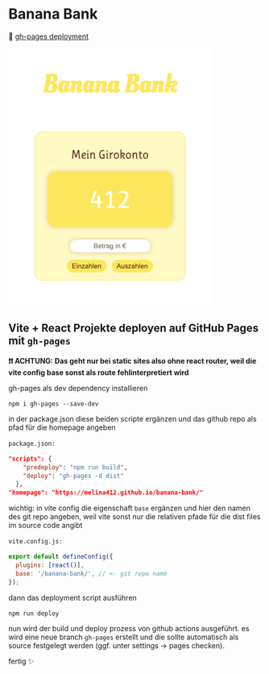 # Banana Bank

🔗 [gh-pages deployment](https://melina412.github.io/banana-bank/)

![preview](/public/banana-bank-preview.png)

## Vite + React Projekte deployen auf GitHub Pages mit `gh-pages`

**❗️❗️ ACHTUNG: Das geht nur bei static sites also ohne react router, weil die vite config base sonst als route fehlinterpretiert wird**

gh-pages als dev dependency installieren

```
npm i gh-pages --save-dev
```

in der package.json diese beiden scripte ergänzen und das github repo als pfad für die homepage angeben

`package.json:`

```json
"scripts": {
    "predeploy": "npm run build",
    "deploy": "gh-pages -d dist"
  },
"homepage": "https://melina412.github.io/banana-bank/"
```

wichtig: in vite config die eigenschaft `base` ergänzen und hier den namen des git repo angeben, weil vite sonst nur die relativen pfade für die dist files im source code angibt

`vite.config.js:`

```js
export default defineConfig({
  plugins: [react()],
  base: '/banana-bank/', // <- git repo name
});
```

dann das deployment script ausführen

```
npm run deploy
```

nun wird der build und deploy prozess von github actions ausgeführt. es wird eine neue branch `gh-pages` erstellt und die sollte automatisch als source festgelegt werden (ggf. unter settings -> pages checken).

fertig ✨
